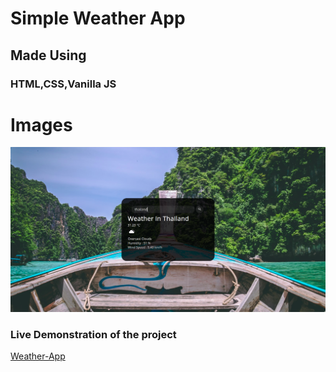 # Simple Weather App

## Made Using

### HTML,CSS,Vanilla JS

# Images

![Image](./Snapshot.png)

### Live Demonstration of the project

[Weather-App](https://neetu-weather-app.netlify.app/)
